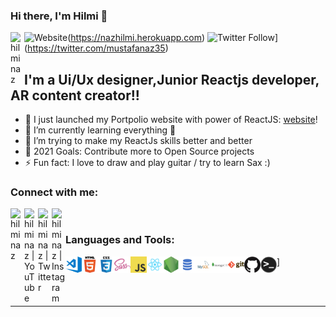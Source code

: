 ### Hi there, I'm Hilmi  👋

![Website]<img align="left" alt="hilminaz" width="22px" src="https://nazhilmi.herokuapp.com/static/media/H.Naz.6e0aa4e5.png" />(https://nazhilmi.herokuapp.com)
![Twitter Follow](https://img.shields.io/twitter/follow/codeSTACKr?color=1DA1F2&logo=twitter&style=for-the-badge)](https://twitter.com/mustafanaz35)

## I'm a Ui/Ux designer,Junior Reactjs developer, AR content creator!!

- 🔭 I just launched my Portpolio website with power of ReactJS: [website]!
- 🌱 I’m currently learning everything 🤣
- 👯 I’m trying to make my ReactJs skills better and better 
- 🥅 2021 Goals: Contribute more to Open Source projects
- ⚡ Fun fact: I love to draw and play guitar / try to learn Sax :)


### Connect with me:

[<img align="left" alt="hilminaz" width="22px" src="https://nazhilmi.herokuapp.com/static/media/H.Naz.6e0aa4e5.png" />][website]
[<img align="left" alt="hilminaz | YouTube" width="22px" src="https://cdn.jsdelivr.net/npm/simple-icons@v3/icons/youtube.svg" />][youtube]
[<img align="left" alt="hilminaz | Twitter" width="22px" src="https://cdn.jsdelivr.net/npm/simple-icons@v3/icons/twitter.svg" />][twitter]
[<img align="left" alt="hilminaz | Instagram" width="22px" src="https://cdn.jsdelivr.net/npm/simple-icons@v3/icons/instagram.svg" />][instagram]

<br />

### Languages and Tools:

<img align="left" alt="Visual Studio Code" width="26px" src="https://raw.githubusercontent.com/github/explore/80688e429a7d4ef2fca1e82350fe8e3517d3494d/topics/visual-studio-code/visual-studio-code.png" />
<img align="left" alt="HTML5" width="26px" src="https://raw.githubusercontent.com/github/explore/80688e429a7d4ef2fca1e82350fe8e3517d3494d/topics/html/html.png" />
<img align="left" alt="CSS3" width="26px" src="https://raw.githubusercontent.com/github/explore/80688e429a7d4ef2fca1e82350fe8e3517d3494d/topics/css/css.png" />
<img align="left" alt="Sass" width="26px" src="https://raw.githubusercontent.com/github/explore/80688e429a7d4ef2fca1e82350fe8e3517d3494d/topics/sass/sass.png" />
<img align="left" alt="JavaScript" width="26px" src="https://raw.githubusercontent.com/github/explore/80688e429a7d4ef2fca1e82350fe8e3517d3494d/topics/javascript/javascript.png" />
<img align="left" alt="React" width="26px" src="https://raw.githubusercontent.com/github/explore/80688e429a7d4ef2fca1e82350fe8e3517d3494d/topics/react/react.png" />
<img align="left" alt="Node.js" width="26px" src="https://raw.githubusercontent.com/github/explore/80688e429a7d4ef2fca1e82350fe8e3517d3494d/topics/nodejs/nodejs.png" />

<img align="left" alt="SQL" width="26px" src="https://raw.githubusercontent.com/github/explore/80688e429a7d4ef2fca1e82350fe8e3517d3494d/topics/sql/sql.png" />]
<img align="left" alt="MySQL" width="26px" src="https://raw.githubusercontent.com/github/explore/80688e429a7d4ef2fca1e82350fe8e3517d3494d/topics/mysql/mysql.png" />
<img align="left" alt="MongoDB" width="26px" src="https://raw.githubusercontent.com/github/explore/80688e429a7d4ef2fca1e82350fe8e3517d3494d/topics/mongodb/mongodb.png" />
<img align="left" alt="Git" width="26px" src="https://raw.githubusercontent.com/github/explore/80688e429a7d4ef2fca1e82350fe8e3517d3494d/topics/git/git.png" />
<img align="left" alt="GitHub" width="26px" src="https://raw.githubusercontent.com/github/explore/78df643247d429f6cc873026c0622819ad797942/topics/github/github.png" />
<img align="left" alt="Terminal" width="26px" src="https://raw.githubusercontent.com/github/explore/80688e429a7d4ef2fca1e82350fe8e3517d3494d/topics/terminal/terminal.png" />

<br />
<br />

---






[website]: https://nazhilmi.herokuapp.com
[twitter]: https://twitter.com/mustafanaz35
[youtube]: https://www.youtube.com/channel/UCuR7eWD6vQJJlGkqV7D2xUw
[instagram]: https://instagram.com/healmehilmi

